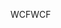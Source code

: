 <span data-ttu-id="0ae90-101">WCF</span><span class="sxs-lookup"><span data-stu-id="0ae90-101">WCF</span></span>